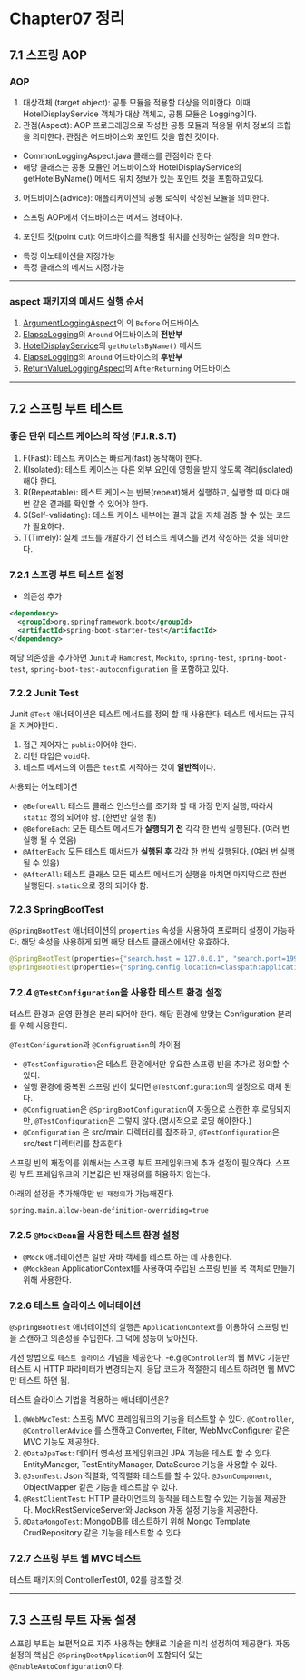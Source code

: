 # Chapter07 정리

## 7.1 스프링 AOP

### AOP

1. 대상객체 (target object): 공통 모듈을 적용할 대상을 의미한다. 이때 HotelDisplayService 객체가 대상 객체고, 공통 모듈은 Logging이다.
2. 관점(Aspect): AOP 프로그래밍으로 작성한 공통 모듈과 적용될 위치 정보의 조합을 의미한다. 관점은 어드바이스와 포인트 컷을 합친 것이다.
- CommonLoggingAspect.java 클래스를 관점이라 한다.
- 해당 클래스는 공통 모듈인 어드바이스와 HotelDisplayService의 getHotelByName() 메서드 위치 정보가 있는 포인트 컷을 포함하고있다.
3. 어드바이스(advice): 애플리케이션의 공통 로직이 작성된 모듈을 의미한다.
- 스프링 AOP에서 어드바이스는 메서드 형태이다.
4. 포인트 컷(point cut): 어드바이스를 적용할 위치를 선정하는 설정을 의미한다.
- 특정 어노테이션을 지정가능
- 특정 클래스의 메서드 지정가능

---

### aspect 패키지의 메서드 실행 순서

1. [ArgumentLoggingAspect](../aspect/ArgumentLoggingAspect.java)의 의 `Before` 어드바이스
2. [ElapseLogging](../aspect/ElapseLoggingAspect.java)의 `Around` 어드바이스의 **전반부**
3. [HotelDisplayService](../service/HotelDisplayService.java)의 `getHotelsByName()` 메서드
4. [ElapseLogging](../aspect/ElapseLoggingAspect.java)의 `Around` 어드바이스의 **후반부**
5. [ReturnValueLoggingAspect](../aspect/ReturnValueLoggingAspect.java)의 `AfterReturning` 어드바이스

---

## 7.2 스프링 부트 테스트

### 좋은 단위 테스트 케이스의 작성 (F.I.R.S.T)

1. F(Fast): 테스트 케이스는 빠르게(fast) 동작해야 한다.
2. I(Isolated): 테스트 케이스는 다른 외부 요인에 영향을 받지 않도록 격리(isolated) 해야 한다.
3. R(Repeatable): 테스트 케이스는 반복(repeat)해서 실행하고, 실행할 때 마다 매번 같은 결과를 확인할 수 있어야 한다.
4. S(Self-validating): 테스트 케이스 내부에는 결과 값을 자체 검증 할 수 있는 코드가 필요하다.
5. T(Timely): 실제 코드를 개발하기 전 테스트 케이스를 먼저 작성하는 것을 의미한다.

### 7.2.1 스프링 부트 테스트 설정

- 의존성 추가

```xml
<dependency>
  <groupId>org.springframework.boot</groupId>
  <artifactId>spring-boot-starter-test</artifactId>
</dependency>
```

해당 의존성을 추가하면 `Junit`과 `Hamcrest`, `Mockito`, `spring-test`, `spring-boot-test`, `spring-boot-test-autoconfiguration`
을 포함하고 있다.

### 7.2.2 Junit Test

Junit `@Test` 애너테이션은 테스트 메서드를 정의 할 때 사용한다.
테스트 메서드는 규칙을 지켜야한다.

1. 접근 제어자는 `public`이어야 한다.
2. 리턴 타입은 `void`다.
3. 테스트 메서드의 이름은 `test`로 시작하는 것이 **일반적**이다.

사용되는 어노테이션

- `@BeforeAll`: 테스트 클래스 인스턴스를 초기화 할 때 가장 먼저 실행, 따라서 `static` 정의 되어야 함. (한번만 실행 됨)
- `@BeforeEach`: 모든 테스트 메서드가 **실행되기 전** 각각 한 번씩 실행된다. (여러 번 실행 될 수 있음)
- `@AfterEach`: 모든 테스트 메서드가 **실행된 후** 각각 한 번씩 실행된다. (여러 번 실행 될 수 있음)
- `@AfterAll`: 테스트 클래스 모든 테스트 메서드가 실행을 마치면 마지막으로 한번 실행된다. `static`으로 정의 되어야 함.

### 7.2.3 SpringBootTest

`@SpringBootTest` 애너테이션의 `properties` 속성을 사용하여 프로퍼티 설정이 가능하다.
해당 속성을 사용하게 되면 해당 테스트 클래스에서만 유효하다.

```java
@SpringBootTest(properties={"search.host = 127.0.0.1", "search.port=19999"})
@SpringBootTest(properties={"spring.config.location=classpath:application-on-test.properties"})
```

### 7.2.4 `@TestConfiguration`을 사용한 테스트 환경 설정

테스트 환경과 운영 환경은 분리 되어야 한다.
해당 환경에 알맞는 Configuration 분리를 위해 사용한다.

`@TestConfiguration`과 `@Configruation`의 차이점

- `@TestConfiguration`은 테스트 환경에서만 유요한 스프링 빈을 추가로 정의할 수 있다.
- 실행 환경에 중복된 스프링 빈이 있다면 `@TestConfiguration`의 설정으로 대체 된다.
- `@Configruation`은 `@SpringBootConfiguration`이 자동으로 스캔한 후 로딩되지만, `@TestConfiguration`은 그렇지 않다.(명시적으로 로딩 해야한다.)
- `@Configuration` 은 src/main 디렉터리를 참조하고, `@TestConfiguration`은 src/test 디렉터리를 참조한다.

스프링 빈의 재정의를 위해서는 스프링 부트 프레임워크에 추가 설정이 필요하다.
스프링 부트 프레임워크의 기본값은 빈 재정의를 허용하지 않는다.

아래의 설정을 추가해야만 `빈 재정의`가 가능해진다.

```properties
spring.main.allow-bean-definition-overriding=true
```

### 7.2.5 `@MockBean`을 사용한 테스트 환경 설정

- `@Mock` 애너테이션은 일반 자바 객체를 테스트 하는 데 사용한다.
- `@MockBean` ApplicationContext를 사용하여 주입된 스프링 빈을 목 객체로 만들기 위해 사용한다.

### 7.2.6 테스트 슬라이스 애너테이션

`@SpringBootTest` 애너테이션의 실행은 `ApplicationContext`를 이용하여 스프링 빈을 스캔하고 의존성을 주입한다.
그 덕에 성능이 낮아진다.

개선 방법으로 `테스트 슬라이스` 개념을 제공한다. -e.g `@Controller`의 웹 MVC 기능만 테스트 시 HTTP 파라미터가 변경되는지, 응답 코드가 적절한지
테스트 하려면 웹 MVC만 테스트 하면 됨.

테스트 슬라이스 기법을 적용하는 애너테이션은?

1. `@WebMvcTest`: 스프링 MVC 프레임워크의 기능을 테스트할 수 있다. `@Controller`, `@ControllerAdvice` 를 스캔하고 Converter, Filter, 
   WebMvcConfigurer 같은 MVC 기능도 제공한다.
2. `@DataJpaTest`: 데이터 영속성 프레임워크인 JPA 기능을 테스트 할 수 있다. EntityManager, TestEntityManager, DataSource 기능을 사용할 수 있다.
3. `@JsonTest`: Json 직렬화, 역직렬화 테스트를 할 수 있다. `@JsonComponent`, ObjectMapper 같은 기능을 테스트할 수 있다.
4. `@RestClientTest`: HTTP 클라이언트의 동작을 테스트할 수 있는 기능을 제공한다. MockRestServiceServer와 Jackson 자동 설정 기능을 제공한다.
5. `@DataMongoTest`: MongoDB를 테스트하기 위해 Mongo Template, CrudRepository 같은 기능을 테스트할 수 있다.

### 7.2.7 스프링 부트 웹 MVC 테스트

테스트 패키지의 ControllerTest01, 02를 참조할 것.

---

## 7.3 스프링 부트 자동 설정

스프링 부트는 보편적으로 자주 사용하는 형태로 기술을 미리 설정하여 제공한다.
자동 설정의 핵심은 `@SpringBootApplication`에 포함되어 있는 `@EnableAutoConfiguration`이다.

